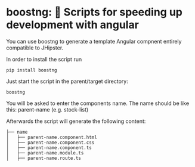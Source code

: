 # boostng: :rocket: Scripts for speeding up development with angular

You can use boostng to generate a template Angular compnent entirely compatible to JHipster.

In order to install the script run
```shell
pip install boostng
```

Just start the script in the parent/target directory:
```shell
boostng
```

You will be asked to enter the components name. The name should be like this: parent-name (e.g. stock-list)

Afterwards the script will generate the following content:

```
├── name
│   ├── parent-name.component.html
│   ├── parent-name.component.css
│   ├── parent-name.component.ts
│   ├── parent-name.module.ts
│   ├── parent-name.route.ts
```

